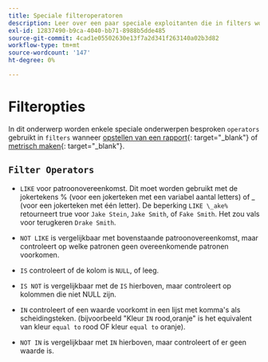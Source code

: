 ```yaml
---
title: Speciale filteroperatoren
description: Leer over een paar speciale exploitanten die in filters worden gebruikt wanneer het creëren van een rapport of het creëren van metrisch.
exl-id: 12837490-b9ca-4040-bb71-8988b5dde485
source-git-commit: 4cad1e05502630e13f7a2d341f263140a02b3d82
workflow-type: tm+mt
source-wordcount: '147'
ht-degree: 0%

---
```


# Filteropties

In dit onderwerp worden enkele speciale onderwerpen besproken `operators` gebruikt in `filters` wanneer [opstellen van een rapport](../../tutorials/using-visual-report-builder.md){: target=&quot;_blank&quot;} of [metrisch maken](../../data-user/reports/ess-manage-data-metrics.md){: target=&quot;_blank&quot;}.

## `Filter Operators`

* `LIKE` voor patroonovereenkomst. Dit moet worden gebruikt met de jokertekens % (voor een jokerteken met een variabel aantal letters) of _ (voor een jokerteken met één letter).  De beperking `LIKE \_ake%` retourneert true voor `Jake Stein`, `Jake Smith`, of `Fake Smith`.  Het zou vals voor terugkeren `Drake Smith`.

* `NOT LIKE` is vergelijkbaar met bovenstaande patroonovereenkomst, maar controleert op welke patronen geen overeenkomende patronen voorkomen.

* `IS` controleert of de kolom is `NULL`, of leeg.

* `IS NOT` is vergelijkbaar met de `IS` hierboven, maar controleert op kolommen die niet NULL zijn.

* `IN` controleert of een waarde voorkomt in een lijst met komma&#39;s als scheidingsteken. (bijvoorbeeld &quot;Kleur `IN` rood,oranje&quot; is het equivalent van kleur `equal to` rood OF kleur `equal to` oranje).

* `NOT IN` is vergelijkbaar met `IN` hierboven, maar controleert of er geen waarde is.
